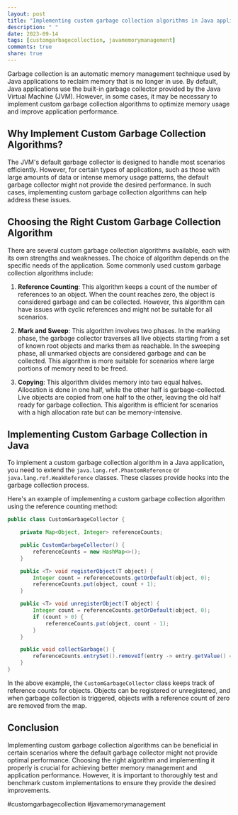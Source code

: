 ```yaml
---
layout: post
title: "Implementing custom garbage collection algorithms in Java applications"
description: " "
date: 2023-09-14
tags: [customgarbagecollection, javamemorymanagement]
comments: true
share: true
---
```


Garbage collection is an automatic memory management technique used by Java applications to reclaim memory that is no longer in use. By default, Java applications use the built-in garbage collector provided by the Java Virtual Machine (JVM). However, in some cases, it may be necessary to implement custom garbage collection algorithms to optimize memory usage and improve application performance.

## Why Implement Custom Garbage Collection Algorithms?

The JVM's default garbage collector is designed to handle most scenarios efficiently. However, for certain types of applications, such as those with large amounts of data or intense memory usage patterns, the default garbage collector might not provide the desired performance. In such cases, implementing custom garbage collection algorithms can help address these issues.

## Choosing the Right Custom Garbage Collection Algorithm

There are several custom garbage collection algorithms available, each with its own strengths and weaknesses. The choice of algorithm depends on the specific needs of the application. Some commonly used custom garbage collection algorithms include:

1. **Reference Counting**: This algorithm keeps a count of the number of references to an object. When the count reaches zero, the object is considered garbage and can be collected. However, this algorithm can have issues with cyclic references and might not be suitable for all scenarios.

2. **Mark and Sweep**: This algorithm involves two phases. In the marking phase, the garbage collector traverses all live objects starting from a set of known root objects and marks them as reachable. In the sweeping phase, all unmarked objects are considered garbage and can be collected. This algorithm is more suitable for scenarios where large portions of memory need to be freed.

3. **Copying**: This algorithm divides memory into two equal halves. Allocation is done in one half, while the other half is garbage-collected. Live objects are copied from one half to the other, leaving the old half ready for garbage collection. This algorithm is efficient for scenarios with a high allocation rate but can be memory-intensive.

## Implementing Custom Garbage Collection in Java

To implement a custom garbage collection algorithm in a Java application, you need to extend the `java.lang.ref.PhantomReference` or `java.lang.ref.WeakReference` classes. These classes provide hooks into the garbage collection process.

Here's an example of implementing a custom garbage collection algorithm using the reference counting method:

```java
public class CustomGarbageCollector {

    private Map<Object, Integer> referenceCounts;

    public CustomGarbageCollector() {
        referenceCounts = new HashMap<>();
    }

    public <T> void registerObject(T object) {
        Integer count = referenceCounts.getOrDefault(object, 0);
        referenceCounts.put(object, count + 1);
    }

    public <T> void unregisterObject(T object) {
        Integer count = referenceCounts.getOrDefault(object, 0);
        if (count > 0) {
            referenceCounts.put(object, count - 1);
        }
    }

    public void collectGarbage() {
        referenceCounts.entrySet().removeIf(entry -> entry.getValue() == 0);
    }
}
```

In the above example, the `CustomGarbageCollector` class keeps track of reference counts for objects. Objects can be registered or unregistered, and when garbage collection is triggered, objects with a reference count of zero are removed from the map.

## Conclusion

Implementing custom garbage collection algorithms can be beneficial in certain scenarios where the default garbage collector might not provide optimal performance. Choosing the right algorithm and implementing it properly is crucial for achieving better memory management and application performance. However, it is important to thoroughly test and benchmark custom implementations to ensure they provide the desired improvements.

#customgarbagecollection #javamemorymanagement